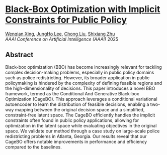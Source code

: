 # [Black-Box Optimization with Implicit Constraints for Public Policy](https://arxiv.org/abs/2310.18449)
[Wenqian Xing](https://wenqian-xing.github.io/), [JungHo Lee](https://jungholeestat.github.io/), [Chong Liu](https://chong-l.github.io/), [Shixiang Zhu](https://sites.google.com/view/woodyzhu/home)  
*AAAI Conference on Artificial Intelligence (AAAI)* 2025  

## Abstract
Black-box optimization (BBO) has become increasingly relevant for tackling complex decision-making problems, especially in public policy domains such as police redistricting. However, its broader application in public policymaking is hindered by the complexity of defining feasible regions and the high-dimensionality of decisions. This paper introduces a novel BBO framework, termed as the Conditional And Generative Black-box Optimization (CageBO). This approach leverages a conditional variational autoencoder to learn the distribution of feasible decisions, enabling a two-way mapping between the original decision space and a simplified, constraint-free latent space. The CageBO efficiently handles the implicit constraints often found in public policy applications, allowing for optimization in the latent space while evaluating objectives in the original space. We validate our method through a case study on large-scale police redistricting problems in Atlanta, Georgia. Our results reveal that our CageBO offers notable improvements in performance and efficiency compared to the baselines.
